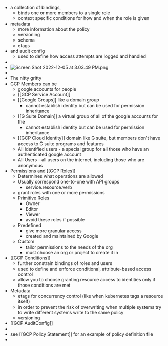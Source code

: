 - a collection of bindings,
	- binds one or more members to a single role
	- context specific conditions for how and when the role is given
- metadata
	- more information about the policy
	- versioning
	- schema
	- etags
- and audit config
	- used to define how access attempts are logged and handled
-
- ![Screen Shot 2022-12-05 at 3.03.49 PM.png](../assets/Screen_Shot_2022-12-05_at_3.03.49_PM_1670270744129_0.png)
-
- The nitty gritty
- GCP Members can be
	- google accounts for people
	- [[GCP Service Account]]
	- [[Google Groups]] like a domain group
		- cannot establish identity but can be used for permission inheritance
	- [[G Suite Domain]] a virtual group of all of the google accounts for the
		- cannot establish identity but can be used for permission inheritance
	- [[GCP Cloud Identity]] domain like G suite, but members don't have access to G suite programs and features
	- All Identified users - a special group for all those who have an authenticated google account
	- All Users - all users on the internet, including those who are anonymous
- Permissions and [[GCP Roles]]
	- Determines what operations are allowed
	- Usually correspond one-to-one with API groups
		- service.resource.verb
	- grant roles with one or more permissions
	- Primitive Roles
		- Owner
		- Editor
		- Viewer
		- avoid these roles if possible
	- Predefined
		- give more granular access
		- created and maintained by Google
	- Custom
		- tailor permissions to the needs of the org
		- must choose an org or project to create it in
- [[GCP Conditions]]
	- further constrain bindings of roles and users
	- used to define and enforce conditional, attribute-based access control
	- allow you to choose granting resource access to identities only if those conditions are met
- Metadata
	- etags for concurrency control (like when kubernetes tags a resource itself)
	- in order to prevent the risk of overwriting when multiple systems try to write different systems write to the same policy
	- versioning
- [[GCP AuditConfig]]
-
- see [[GCP Policy Statement]] for an example of policy definition file
-